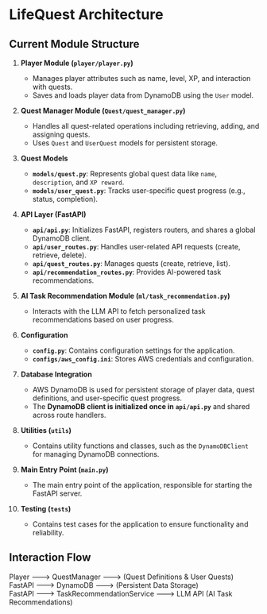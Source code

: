 # LifeQuest Architecture

## Current Module Structure

1. **Player Module (`player/player.py`)**
   - Manages player attributes such as name, level, XP, and interaction with quests.
   - Saves and loads player data from DynamoDB using the `User` model.

2. **Quest Manager Module (`Quest/quest_manager.py`)**
   - Handles all quest-related operations including retrieving, adding, and assigning quests.
   - Uses `Quest` and `UserQuest` models for persistent storage.

3. **Quest Models**
   - **`models/quest.py`**: Represents global quest data like `name`, `description`, and `XP reward`.
   - **`models/user_quest.py`**: Tracks user-specific quest progress (e.g., status, completion).

4. **API Layer (FastAPI)**
   - **`api/api.py`**: Initializes FastAPI, registers routers, and shares a global DynamoDB client.
   - **`api/user_routes.py`**: Handles user-related API requests (create, retrieve, delete).
   - **`api/quest_routes.py`**: Manages quests (create, retrieve, list).
   - **`api/recommendation_routes.py`**: Provides AI-powered task recommendations.

5. **AI Task Recommendation Module (`ml/task_recommendation.py`)**
   - Interacts with the LLM API to fetch personalized task recommendations based on user progress.

6. **Configuration**
   - **`config.py`**: Contains configuration settings for the application.
   - **`configs/aws_config.ini`**: Stores AWS credentials and configuration.

7. **Database Integration**
   - AWS DynamoDB is used for persistent storage of player data, quest definitions, and user-specific quest progress.
   - The **DynamoDB client is initialized once in `api/api.py`** and shared across route handlers.

8. **Utilities (`utils`)**
   - Contains utility functions and classes, such as the `DynamoDBClient` for managing DynamoDB connections.

9. **Main Entry Point (`main.py`)**
   - The main entry point of the application, responsible for starting the FastAPI server.

10. **Testing (`tests`)**
    - Contains test cases for the application to ensure functionality and reliability.

## Interaction Flow
Player ---> QuestManager ---> (Quest Definitions & User Quests)  
FastAPI ---> DynamoDB ---> (Persistent Data Storage)  
FastAPI ---> TaskRecommendationService ---> LLM API (AI Task Recommendations)